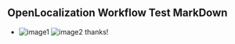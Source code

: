 ## OpenLocalization Workflow Test MarkDown
* ![image1](.\d23c9ee2-0c86-47d1-bf79-b2a933a55ba1.PNG)   ![image2](.\809eef61-32cc-46bc-82cc-2ed8f64229f7.png) 
thanks!